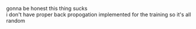 gonna be honest this thing sucks    
i don't have proper back propogation implemented for the training so it's all random
